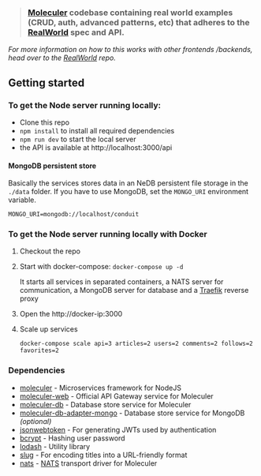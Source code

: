 > ### [Moleculer](http://moleculer.services/) codebase containing real world examples (CRUD, auth, advanced patterns, etc) that adheres to the [RealWorld](https://github.com/gothinkster/realworld) spec and API.

_For more information on how to this works with other frontends /backends, head over to the [RealWorld](https://github.com/gothinkster/realworld) repo._

## Getting started

### To get the Node server running locally:

- Clone this repo
- `npm install` to install all required dependencies
- `npm run dev` to start the local server
- the API is available at http://localhost:3000/api

#### MongoDB persistent store

Basically the services stores data in an NeDB persistent file storage in the `./data` folder. If you have to use MongoDB, set the `MONGO_URI` environment variable.

```
MONGO_URI=mongodb://localhost/conduit
```

### To get the Node server running locally with Docker

1. Checkout the repo
2. Start with docker-compose: `docker-compose up -d`

   It starts all services in separated containers, a NATS server for communication, a MongoDB server for database and a [Traefik](https://traefik.io/) reverse proxy

3. Open the http://docker-ip:3000
4. Scale up services

   `docker-compose scale api=3 articles=2 users=2 comments=2 follows=2 favorites=2`

### Dependencies

- [moleculer](https://github.com/ice-services/moleculer) - Microservices framework for NodeJS
- [moleculer-web](https://github.com/ice-services/moleculer-web) - Official API Gateway service for Moleculer
- [moleculer-db](https://github.com/ice-services/moleculer-db/tree/master/packages/moleculer-db#readme) - Database store service for Moleculer
- [moleculer-db-adapter-mongo](https://github.com/ice-services/moleculer-db/tree/master/packages/moleculer-db-adapter-mongo#readme) - Database store service for MongoDB _(optional)_
- [jsonwebtoken](https://github.com/auth0/node-jsonwebtoken) - For generating JWTs used by authentication
- [bcrypt](https://github.com/kelektiv/node.bcrypt.js) - Hashing user password
- [lodash](https://github.com/lodash/lodash) - Utility library
- [slug](https://github.com/dodo/node-slug) - For encoding titles into a URL-friendly format
- [nats](https://github.com/dodo/node-slug) - [NATS](https://nats.io) transport driver for Moleculer
